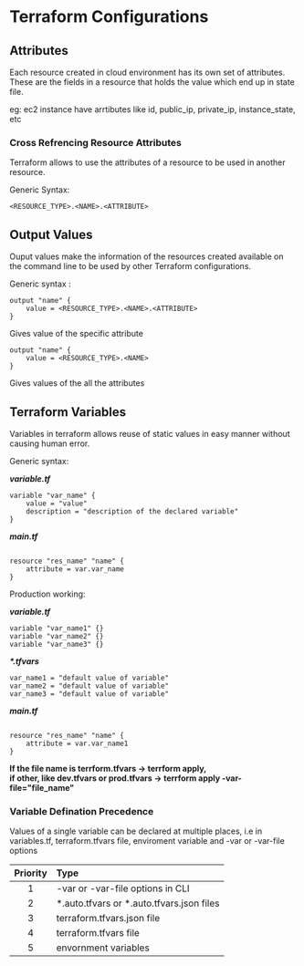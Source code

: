 # Terraform Configurations

## Attributes

Each resource created in cloud environment has its own set of attributes. These are the fields in a resource that holds the value which end up in state file.

eg: ec2 instance have arrtibutes like id, public_ip, private_ip, instance_state, etc

### Cross Refrencing Resource Attributes

Terraform allows to use the attributes of a resource to be used in another resource.

Generic Syntax:

```
<RESOURCE_TYPE>.<NAME>.<ATTRIBUTE>
```

## Output Values

Ouput values make the information of the resources created available on the command line to be used by other Terraform configurations.

Generic syntax :

```
output "name" {
    value = <RESOURCE_TYPE>.<NAME>.<ATTRIBUTE>
}
```

Gives value of the specific attribute

```
output "name" {
    value = <RESOURCE_TYPE>.<NAME>
}
```

Gives values of the all the attributes

## Terraform Variables

Variables in terraform allows reuse of static values in easy manner without causing human error.

Generic syntax:

**_variable.tf_**

```
variable "var_name" {
    value = "value"
    description = "description of the declared variable"
}
```

**_main.tf_**

```

resource "res_name" "name" {
    attribute = var.var_name
}
```

Production working:

**_variable.tf_**

```
variable "var_name1" {}
variable "var_name2" {}
variable "var_name3" {}
```

**_\*.tfvars_**

```
var_name1 = "default value of variable"
var_name2 = "default value of variable"
var_name3 = "default value of variable"
```

**_main.tf_**

```

resource "res_name" "name" {
    attribute = var.var_name1
}
```

**If the file name is terrform.tfvars -> terrform apply, <br>
if other, like dev.tfvars or prod.tfvars -> terrform apply -var-file="file_name"**

### Variable Defination Precedence

Values of a single variable can be declared at multiple places, i.e in variables.tf, terraform.tfvars file, enviroment variable and -var or -var-file options

| Priority | Type                                        |
| :------: | :------------------------------------------ |
|    1     | -var or -var-file options in CLI            |
|    2     | \*.auto.tfvars or \*.auto.tfvars.json files |
|    3     | terraform.tfvars.json file                  |
|    4     | terraform.tfvars file                       |
|    5     | envornment variables                        |

